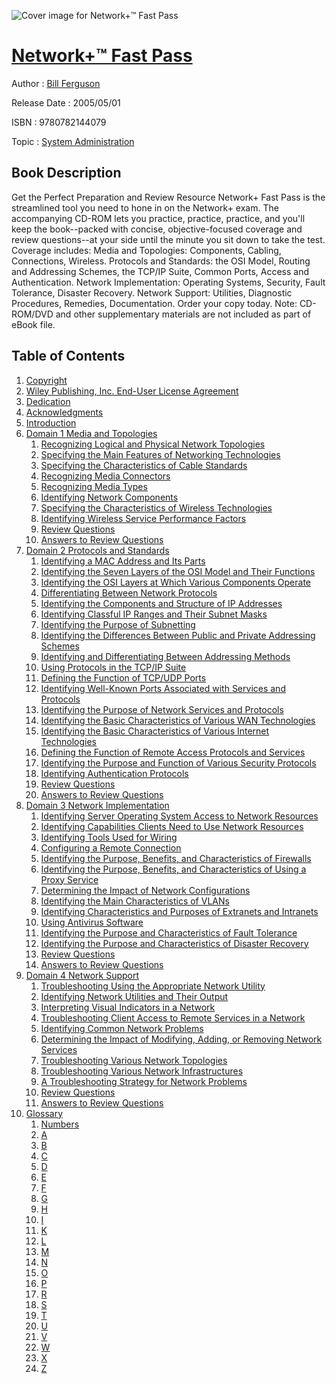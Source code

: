 ![Cover image for Network+™ Fast Pass](https://imgdetail.ebookreading.net/cover/cover/system_admin/EB9780782144079.jpg)

[Network+™ Fast Pass](https://ebookreading.net/view/book/Network%2B%E2%84%A2+Fast+Pass-EB9780782144079_1.html "Network+™ Fast Pass")
====================================================================================================================

Author : [Bill Ferguson](https://ebookreading.net/search/author/Bill+Ferguson)

Release Date : 2005/05/01

ISBN : 9780782144079

Topic : [System Administration](https://ebookreading.net/search/category/system-administration)

Book Description
-----------------

Get the Perfect Preparation and Review Resource
Network+ Fast Pass is the streamlined tool you need to hone in on the Network+ exam. The accompanying CD-ROM lets you practice, practice, practice, and you'll keep the book--packed with concise, objective-focused coverage and review questions--at your side until the minute you sit down to take the test.
Coverage includes:
Media and Topologies: Components, Cabling, Connections, Wireless.
Protocols and Standards: the OSI Model, Routing and Addressing Schemes, the TCP/IP Suite, Common Ports, Access and Authentication.
Network Implementation: Operating Systems, Security, Fault Tolerance, Disaster Recovery.
Network Support: Utilities, Diagnostic Procedures, Remedies, Documentation.
Order your copy today.
Note: CD-ROM/DVD and other supplementary materials are not included as part of eBook file.
              
Table of Contents
-----------------

1. [Copyright](https://ebookreading.net/view/book/Network%2B%E2%84%A2+Fast+Pass-EB9780782144079_1.html)
1. [Wiley Publishing, Inc. End-User License Agreement](https://ebookreading.net/view/book/Network%2B%E2%84%A2+Fast+Pass-EB9780782144079_2.html)
1. [Dedication](https://ebookreading.net/view/book/Network%2B%E2%84%A2+Fast+Pass-EB9780782144079_3.html)
1. [Acknowledgments](https://ebookreading.net/view/book/Network%2B%E2%84%A2+Fast+Pass-EB9780782144079_4.html)
1. [Introduction](https://ebookreading.net/view/book/Network%2B%E2%84%A2+Fast+Pass-EB9780782144079_5.html)
1. [Domain 1 Media and Topologies](https://ebookreading.net/view/book/Network%2B%E2%84%A2+Fast+Pass-EB9780782144079_6.html)
    1. [Recognizing Logical and Physical Network Topologies](https://ebookreading.net/view/book/Network%2B%E2%84%A2+Fast+Pass-EB9780782144079_7.html)
    1. [Specifying the Main Features of Networking Technologies](https://ebookreading.net/view/book/Network%2B%E2%84%A2+Fast+Pass-EB9780782144079_8.html)
    1. [Specifying the Characteristics of Cable Standards](https://ebookreading.net/view/book/Network%2B%E2%84%A2+Fast+Pass-EB9780782144079_9.html)
    1. [Recognizing Media Connectors](https://ebookreading.net/view/book/Network%2B%E2%84%A2+Fast+Pass-EB9780782144079_10.html)
    1. [Recognizing Media Types](https://ebookreading.net/view/book/Network%2B%E2%84%A2+Fast+Pass-EB9780782144079_11.html)
    1. [Identifying Network Components](https://ebookreading.net/view/book/Network%2B%E2%84%A2+Fast+Pass-EB9780782144079_12.html)
    1. [Specifying the Characteristics of Wireless Technologies](https://ebookreading.net/view/book/Network%2B%E2%84%A2+Fast+Pass-EB9780782144079_13.html)
    1. [Identifying Wireless Service Performance Factors](https://ebookreading.net/view/book/Network%2B%E2%84%A2+Fast+Pass-EB9780782144079_14.html)
    1. [Review Questions](https://ebookreading.net/view/book/Network%2B%E2%84%A2+Fast+Pass-EB9780782144079_15.html)
    1. [Answers to Review Questions](https://ebookreading.net/view/book/Network%2B%E2%84%A2+Fast+Pass-EB9780782144079_16.html)
1. [Domain 2 Protocols and Standards](https://ebookreading.net/view/book/Network%2B%E2%84%A2+Fast+Pass-EB9780782144079_17.html)
    1. [Identifying a MAC Address and Its Parts](https://ebookreading.net/view/book/Network%2B%E2%84%A2+Fast+Pass-EB9780782144079_18.html)
    1. [Identifying the Seven Layers of the OSI Model and Their Functions](https://ebookreading.net/view/book/Network%2B%E2%84%A2+Fast+Pass-EB9780782144079_19.html)
    1. [Identifying the OSI Layers at Which Various Components Operate](https://ebookreading.net/view/book/Network%2B%E2%84%A2+Fast+Pass-EB9780782144079_20.html)
    1. [Differentiating Between Network Protocols](https://ebookreading.net/view/book/Network%2B%E2%84%A2+Fast+Pass-EB9780782144079_21.html)
    1. [Identifying the Components and Structure of IP Addresses](https://ebookreading.net/view/book/Network%2B%E2%84%A2+Fast+Pass-EB9780782144079_22.html)
    1. [Identifying Classful IP Ranges and Their Subnet Masks](https://ebookreading.net/view/book/Network%2B%E2%84%A2+Fast+Pass-EB9780782144079_23.html)
    1. [Identifying the Purpose of Subnetting](https://ebookreading.net/view/book/Network%2B%E2%84%A2+Fast+Pass-EB9780782144079_24.html)
    1. [Identifying the Differences Between Public and Private Addressing Schemes](https://ebookreading.net/view/book/Network%2B%E2%84%A2+Fast+Pass-EB9780782144079_25.html)
    1. [Identifying and Differentiating Between Addressing Methods](https://ebookreading.net/view/book/Network%2B%E2%84%A2+Fast+Pass-EB9780782144079_26.html)
    1. [Using Protocols in the TCP/IP Suite](https://ebookreading.net/view/book/Network%2B%E2%84%A2+Fast+Pass-EB9780782144079_27.html)
    1. [Defining the Function of TCP/UDP Ports](https://ebookreading.net/view/book/Network%2B%E2%84%A2+Fast+Pass-EB9780782144079_28.html)
    1. [Identifying Well-Known Ports Associated with Services and Protocols](https://ebookreading.net/view/book/Network%2B%E2%84%A2+Fast+Pass-EB9780782144079_29.html)
    1. [Identifying the Purpose of Network Services and Protocols](https://ebookreading.net/view/book/Network%2B%E2%84%A2+Fast+Pass-EB9780782144079_30.html)
    1. [Identifying the Basic Characteristics of Various WAN Technologies](https://ebookreading.net/view/book/Network%2B%E2%84%A2+Fast+Pass-EB9780782144079_31.html)
    1. [Identifying the Basic Characteristics of Various Internet Technologies](https://ebookreading.net/view/book/Network%2B%E2%84%A2+Fast+Pass-EB9780782144079_32.html)
    1. [Defining the Function of Remote Access Protocols and Services](https://ebookreading.net/view/book/Network%2B%E2%84%A2+Fast+Pass-EB9780782144079_33.html)
    1. [Identifying the Purpose and Function of Various Security Protocols](https://ebookreading.net/view/book/Network%2B%E2%84%A2+Fast+Pass-EB9780782144079_34.html)
    1. [Identifying Authentication Protocols](https://ebookreading.net/view/book/Network%2B%E2%84%A2+Fast+Pass-EB9780782144079_35.html)
    1. [Review Questions](https://ebookreading.net/view/book/Network%2B%E2%84%A2+Fast+Pass-EB9780782144079_36.html)
    1. [Answers to Review Questions](https://ebookreading.net/view/book/Network%2B%E2%84%A2+Fast+Pass-EB9780782144079_37.html)
1. [Domain 3 Network Implementation](https://ebookreading.net/view/book/Network%2B%E2%84%A2+Fast+Pass-EB9780782144079_38.html)
    1. [Identifying Server Operating System Access to Network Resources](https://ebookreading.net/view/book/Network%2B%E2%84%A2+Fast+Pass-EB9780782144079_39.html)
    1. [Identifying Capabilities Clients Need to Use Network Resources](https://ebookreading.net/view/book/Network%2B%E2%84%A2+Fast+Pass-EB9780782144079_40.html)
    1. [Identifying Tools Used for Wiring](https://ebookreading.net/view/book/Network%2B%E2%84%A2+Fast+Pass-EB9780782144079_41.html)
    1. [Configuring a Remote Connection](https://ebookreading.net/view/book/Network%2B%E2%84%A2+Fast+Pass-EB9780782144079_42.html)
    1. [Identifying the Purpose, Benefits, and Characteristics of Firewalls](https://ebookreading.net/view/book/Network%2B%E2%84%A2+Fast+Pass-EB9780782144079_43.html)
    1. [Identifying the Purpose, Benefits, and Characteristics of Using a Proxy Service](https://ebookreading.net/view/book/Network%2B%E2%84%A2+Fast+Pass-EB9780782144079_44.html)
    1. [Determining the Impact of Network Configurations](https://ebookreading.net/view/book/Network%2B%E2%84%A2+Fast+Pass-EB9780782144079_45.html)
    1. [Identifying the Main Characteristics of VLANs](https://ebookreading.net/view/book/Network%2B%E2%84%A2+Fast+Pass-EB9780782144079_46.html)
    1. [Identifying Characteristics and Purposes of Extranets and Intranets](https://ebookreading.net/view/book/Network%2B%E2%84%A2+Fast+Pass-EB9780782144079_47.html)
    1. [Using Antivirus Software](https://ebookreading.net/view/book/Network%2B%E2%84%A2+Fast+Pass-EB9780782144079_48.html)
    1. [Identifying the Purpose and Characteristics of Fault Tolerance](https://ebookreading.net/view/book/Network%2B%E2%84%A2+Fast+Pass-EB9780782144079_49.html)
    1. [Identifying the Purpose and Characteristics of Disaster Recovery](https://ebookreading.net/view/book/Network%2B%E2%84%A2+Fast+Pass-EB9780782144079_50.html)
    1. [Review Questions](https://ebookreading.net/view/book/Network%2B%E2%84%A2+Fast+Pass-EB9780782144079_51.html)
    1. [Answers to Review Questions](https://ebookreading.net/view/book/Network%2B%E2%84%A2+Fast+Pass-EB9780782144079_52.html)
1. [Domain 4 Network Support](https://ebookreading.net/view/book/Network%2B%E2%84%A2+Fast+Pass-EB9780782144079_53.html)
    1. [Troubleshooting Using the Appropriate Network Utility](https://ebookreading.net/view/book/Network%2B%E2%84%A2+Fast+Pass-EB9780782144079_54.html)
    1. [Identifying Network Utilities and Their Output](https://ebookreading.net/view/book/Network%2B%E2%84%A2+Fast+Pass-EB9780782144079_55.html)
    1. [Interpreting Visual Indicators in a Network](https://ebookreading.net/view/book/Network%2B%E2%84%A2+Fast+Pass-EB9780782144079_56.html)
    1. [Troubleshooting Client Access to Remote Services in a Network](https://ebookreading.net/view/book/Network%2B%E2%84%A2+Fast+Pass-EB9780782144079_57.html)
    1. [Identifying Common Network Problems](https://ebookreading.net/view/book/Network%2B%E2%84%A2+Fast+Pass-EB9780782144079_58.html)
    1. [Determining the Impact of Modifying, Adding, or Removing Network Services](https://ebookreading.net/view/book/Network%2B%E2%84%A2+Fast+Pass-EB9780782144079_59.html)
    1. [Troubleshooting Various Network Topologies](https://ebookreading.net/view/book/Network%2B%E2%84%A2+Fast+Pass-EB9780782144079_60.html)
    1. [Troubleshooting Various Network Infrastructures](https://ebookreading.net/view/book/Network%2B%E2%84%A2+Fast+Pass-EB9780782144079_61.html)
    1. [A Troubleshooting Strategy for Network Problems](https://ebookreading.net/view/book/Network%2B%E2%84%A2+Fast+Pass-EB9780782144079_62.html)
    1. [Review Questions](https://ebookreading.net/view/book/Network%2B%E2%84%A2+Fast+Pass-EB9780782144079_63.html)
    1. [Answers to Review Questions](https://ebookreading.net/view/book/Network%2B%E2%84%A2+Fast+Pass-EB9780782144079_64.html)
1. [Glossary](https://ebookreading.net/view/book/Network%2B%E2%84%A2+Fast+Pass-EB9780782144079_65.html)
    1. [Numbers](https://ebookreading.net/view/book/Network%2B%E2%84%A2+Fast+Pass-EB9780782144079_66.html)
    1. [A](https://ebookreading.net/view/book/Network%2B%E2%84%A2+Fast+Pass-EB9780782144079_67.html)
    1. [B](https://ebookreading.net/view/book/Network%2B%E2%84%A2+Fast+Pass-EB9780782144079_68.html)
    1. [C](https://ebookreading.net/view/book/Network%2B%E2%84%A2+Fast+Pass-EB9780782144079_69.html)
    1. [D](https://ebookreading.net/view/book/Network%2B%E2%84%A2+Fast+Pass-EB9780782144079_70.html)
    1. [E](https://ebookreading.net/view/book/Network%2B%E2%84%A2+Fast+Pass-EB9780782144079_71.html)
    1. [F](https://ebookreading.net/view/book/Network%2B%E2%84%A2+Fast+Pass-EB9780782144079_72.html)
    1. [G](https://ebookreading.net/view/book/Network%2B%E2%84%A2+Fast+Pass-EB9780782144079_73.html)
    1. [H](https://ebookreading.net/view/book/Network%2B%E2%84%A2+Fast+Pass-EB9780782144079_74.html)
    1. [I](https://ebookreading.net/view/book/Network%2B%E2%84%A2+Fast+Pass-EB9780782144079_75.html)
    1. [K](https://ebookreading.net/view/book/Network%2B%E2%84%A2+Fast+Pass-EB9780782144079_76.html)
    1. [L](https://ebookreading.net/view/book/Network%2B%E2%84%A2+Fast+Pass-EB9780782144079_77.html)
    1. [M](https://ebookreading.net/view/book/Network%2B%E2%84%A2+Fast+Pass-EB9780782144079_78.html)
    1. [N](https://ebookreading.net/view/book/Network%2B%E2%84%A2+Fast+Pass-EB9780782144079_79.html)
    1. [O](https://ebookreading.net/view/book/Network%2B%E2%84%A2+Fast+Pass-EB9780782144079_80.html)
    1. [P](https://ebookreading.net/view/book/Network%2B%E2%84%A2+Fast+Pass-EB9780782144079_81.html)
    1. [R](https://ebookreading.net/view/book/Network%2B%E2%84%A2+Fast+Pass-EB9780782144079_82.html)
    1. [S](https://ebookreading.net/view/book/Network%2B%E2%84%A2+Fast+Pass-EB9780782144079_83.html)
    1. [T](https://ebookreading.net/view/book/Network%2B%E2%84%A2+Fast+Pass-EB9780782144079_84.html)
    1. [U](https://ebookreading.net/view/book/Network%2B%E2%84%A2+Fast+Pass-EB9780782144079_85.html)
    1. [V](https://ebookreading.net/view/book/Network%2B%E2%84%A2+Fast+Pass-EB9780782144079_86.html)
    1. [W](https://ebookreading.net/view/book/Network%2B%E2%84%A2+Fast+Pass-EB9780782144079_87.html)
    1. [X](https://ebookreading.net/view/book/Network%2B%E2%84%A2+Fast+Pass-EB9780782144079_88.html)
    1. [Z](https://ebookreading.net/view/book/Network%2B%E2%84%A2+Fast+Pass-EB9780782144079_89.html)
